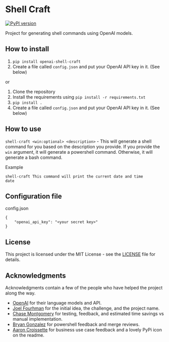 # Shell Craft

[![PyPI version](https://img.shields.io/pypi/v/openai-shell-craft?color=green&label=PyPI)](https://pypi.org/project/openai-shell-craft/)

Project for generating shell commands using OpenAI models.

## How to install

1. `pip install openai-shell-craft`
2. Create a file called `config.json` and put your OpenAI API key in it. (See below)

or

1. Clone the repository
2. Install the requirements using `pip install -r requirements.txt`
3. `pip install .`
4. Create a file called `config.json` and put your OpenAI API key in it. (See below)


## How to use
`shell-craft <win:optional> <description>` - This will generate a shell command for you based on the description you provide. If you provide the `win` argument, it will generate a powershell command. Otherwise, it will generate a bash command.

Example
```
shell-craft This command will print the current date and time
date
```

## Configuration file

config.json
```
{
    "openai_api_key": "<your secret key>"
}
```


## License

This project is licensed under the MIT License - see the [LICENSE](LICENSE) file for details.

## Acknowledgments

Acknowledgments contain a few of the people who have helped the project along the way.

* [OpenAI](https://openai.com/) for their language models and API.
* [Joel Fourhman](https://github.com/joelfourhman) for the initial idea, the challenge, and the project name.
* [Chase Montgomery](https://github.com/BLuFeNiX) for testing, feedback, and estimated time savings vs manual implementation.
* [Bryan Gonzalez](https://www.linkedin.com/in/bryan-gonzalez-2b86ba67/) for powershell feedback and merge reviews.
* [Aaron Croissette](https://www.linkedin.com/in/acrois/) for business use case feedback and a lovely PyPi icon on the readme.